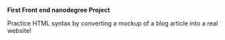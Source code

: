 **First Front end nanodegree Project**

Practice HTML syntax by converting a mockup of a blog article into a real website!
